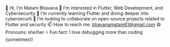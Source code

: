 👋 Hi, I’m Matam Bhavana 
👀 I’m interested in Flutter, Web Development, and Cybersecurity
🌱 I’m currently learning Flutter and diving deeper into cybersecurit
🤝 I’m looking to collaborate on open-source projects related to Flutter and security
📫 How to reach me: bhavanamatam61@gmail.com
😄 Pronouns: she/her
⚡ Fun fact: I love debugging more than coding (sometimes!)



<!---
bhavana182003/bhavana182003 is a ✨ special ✨ repository because its `README.md` (this file) appears on your GitHub profile.
You can click the Preview link to take a look at your changes.
--->
